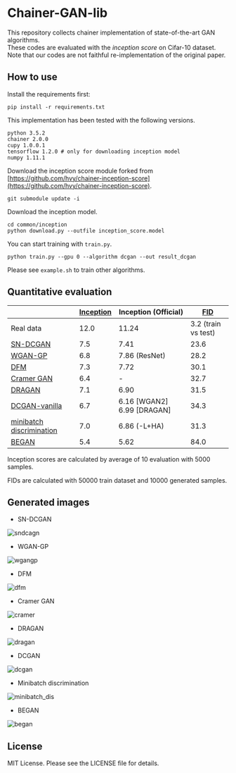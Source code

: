 # Chainer-GAN-lib
This repository collects chainer implementation of state-of-the-art GAN algorithms.  
These codes are evaluated with the _inception score_ on Cifar-10 dataset.  
Note that our codes are not faithful re-implementation of the original paper.

How to use
-------

Install the requirements first:
```
pip install -r requirements.txt
```
This implementation has been tested with the following versions.
```
python 3.5.2
chainer 2.0.0
cupy 1.0.0.1
tensorflow 1.2.0 # only for downloading inception model
numpy 1.11.1
```
Download the inception score module forked from [https://github.com/hvy/chainer-inception-score](https://github.com/hvy/chainer-inception-score).
```
git submodule update -i
```
Download the inception model.
```
cd common/inception
python download.py --outfile inception_score.model
```
You can start training with `train.py`.

`python train.py --gpu 0 --algorithm dcgan --out result_dcgan`

Please see `example.sh` to train other algorithms.

Quantitative evaluation
-------

| | [Inception](https://arxiv.org/abs/1606.03498) | Inception (Official) | [FID](https://arxiv.org/abs/1706.08500) |
| ------------- | ------------- | ------------- | ------------- |
| Real data  | 12.0 | 11.24 | 3.2 (train vs test) |
| [SN-DCGAN](https://drive.google.com/file/d/0B8HZ50DPgR3eSVV6YlF3XzQxSjQ/view?usp=sharing)  | 7.5 | 7.41 | 23.6 |
| [WGAN-GP](https://arxiv.org/abs/1704.00028)  | 6.8 | 7.86 (ResNet) | 28.2 |
| [DFM](https://openreview.net/pdf?id=S1X7nhsxl)  | 7.3 | 7.72 | 30.1 |
| [Cramer GAN](https://arxiv.org/abs/1705.10743) | 6.4 | - | 32.7 |
| [DRAGAN](https://arxiv.org/abs/1705.07215)  | 7.1 | 6.90 | 31.5 | 
| [DCGAN-vanilla](https://arxiv.org/abs/1511.06434) | 6.7 | 6.16 [WGAN2] 6.99 [DRAGAN] | 34.3 |
| [minibatch discrimination](https://arxiv.org/abs/1606.03498)  | 7.0 | 6.86 (-L+HA) | 31.3 |
| [BEGAN](https://arxiv.org/abs/1703.10717)  | 5.4 | 5.62 | 84.0 |

Inception scores are calculated by average of 10 evaluation with 5000 samples.

FIDs are calculated with 50000 train dataset and 10000 generated samples.

Generated images
-------

- SN-DCGAN

![sndcagn](./images/sndcgan.png)

- WGAN-GP

![wgangp](./images/wgan_gp.png)

- DFM

![dfm](./images/dfm.png)

- Cramer GAN

![cramer](./images/cramer.png)

- DRAGAN

![dragan](./images/dragan.png)

- DCGAN

![dcgan](./images/dcgan.png)

- Minibatch discrimination

![minibatch_dis](./images/minibatch_dis.png)

- BEGAN

![began](./images/began.png)

License
-------
MIT License. Please see the LICENSE file for details.
